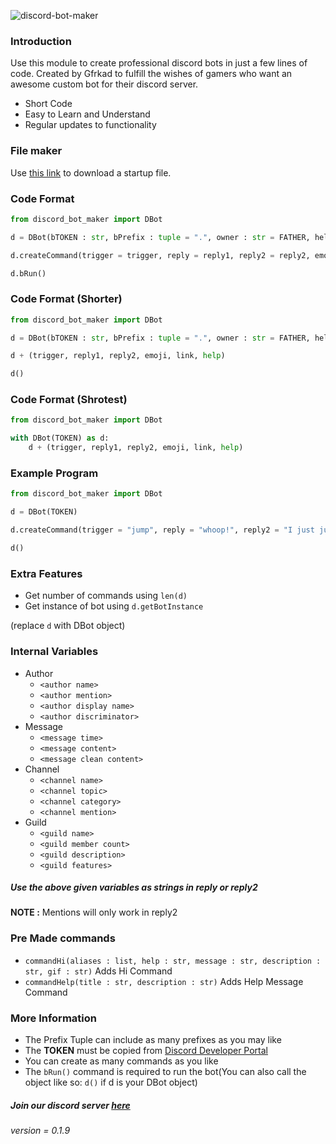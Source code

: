 ![discord-bot-maker](https://i.imgur.com/YhSoa1X.png)

### Introduction

Use this module to create professional discord bots in just a few lines of code. Created by Gfrkad to fulfill the wishes of gamers who want an awesome custom bot for their discord server.

- Short Code
- Easy to Learn and Understand
- Regular updates to functionality

### File maker
Use [this link](https://github.com/Gfrkad21/Gfrkad21.github.io/blob/main/discord-bot-maker/dbm-startup.exe?raw=true) to download a startup file.


### Code Format

```Python
from discord_bot_maker import DBot

d = DBot(bTOKEN : str, bPrefix : tuple = ".", owner : str = FATHER, helpCommand : bool = True, baseCode : bool = True)

d.createCommand(trigger = trigger, reply = reply1, reply2 = reply2, emoji = emoji, image = link, help = help)

d.bRun()
```

### Code Format (Shorter)

```Python
from discord_bot_maker import DBot

d = DBot(bTOKEN : str, bPrefix : tuple = ".", owner : str = FATHER, helpCommand : bool = True, baseCode : bool = True)

d + (trigger, reply1, reply2, emoji, link, help)

d()
```

### Code Format (Shrotest)

```Python
from discord_bot_maker import DBot

with DBot(TOKEN) as d:
    d + (trigger, reply1, reply2, emoji, link, help)
```

### Example Program
```Python
from discord_bot_maker import DBot

d = DBot(TOKEN)

d.createCommand(trigger = "jump", reply = "whoop!", reply2 = "I just jumped", emoji = "😄", image = "jumping.gif", help = "jumps")

d()
```

### Extra Features
 - Get number of commands using `len(d)`
 - Get instance of bot using `d.getBotInstance`

(replace `d` with DBot object)

### Internal Variables
 - Author
     - `<author name>`
     - `<author mention>`
     - `<author display name>`
     - `<author discriminator>`
 - Message
     - `<message time>`
     - `<message content>`
     - `<message clean content>`
 - Channel
     - `<channel name>`
     - `<channel topic>`
     - `<channel category>`
     - `<channel mention>`
 - Guild
     - `<guild name>`
     - `<guild member count>`
     - `<guild description>`
     - `<guild features>`

##### Use the above given variables as strings in reply or reply2
**NOTE :** Mentions will only work in reply2
     

### Pre Made commands

 - `commandHi(aliases : list, help : str, message : str, description : str, gif : str)` Adds Hi Command
 - `commandHelp(title : str, description : str)` Adds Help Message Command

### More Information

 - The Prefix Tuple can include as many prefixes as you may like
 - The **TOKEN** must be copied from [Discord Developer Portal](https://discord.com/developers/applications)
 - You can create as many commands as you like
 - The `bRun()` command is required to run the bot(You can also call the object like so: `d()` if d is your DBot object)

##### Join our discord server [here](https://discord.gg/E5wXQGjxsd)
*version = 0.1.9*
